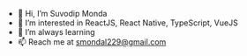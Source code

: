 - 👋 Hi, I’m Suvodip Monda
- 👀 I’m interested in ReactJS, React Native, TypeScript, VueJS
- 🌱 I’m always learning
- 📫 Reach me at smondal229@gmail.com

<!---
suvodipCN/suvodipCN is a ✨ special ✨ repository because its `README.md` (this file) appears on your GitHub profile.
You can click the Preview link to take a look at your changes.
--->
